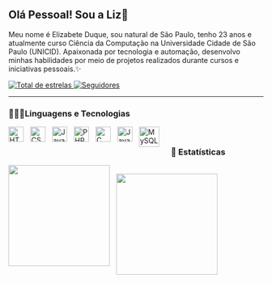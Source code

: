 ## Olá Pessoal! Sou a Liz👋

Meu nome é Elizabete Duque, sou natural de São Paulo, tenho 23 anos e atualmente curso Ciência da Computação na Universidade Cidade de São Paulo (UNICID). Apaixonada por tecnologia e automação, desenvolvo minhas habilidades por meio de projetos realizados durante cursos e iniciativas pessoais.✨
  
  <a href="https://github.com/LizDuque04?tab=repositories&sort=stargazers">
        <img 
            alt="Total de estrelas" 
            title="Total de estrelas GitHub" 
            src="https://custom-icon-badges.demolab.com/github/stars/LizDuque04?color=55960c&style=for-the-badge&labelColor=488207&logo=star&label=estrelas"
        />
    </a> 
  <a href="https://github.com/LizDuque04?tab=followers">
        <img 
            alt="Seguidores" 
            title="Me siga no GitHub" 
            src="https://custom-icon-badges.demolab.com/github/followers/LizDuque04?color=236ad3&labelColor=1155ba&style=for-the-badge&logo=github&label=Seguidores&logoColor=white"
        />
    </a>
</p>

---

### 👩🏿‍💻Linguagens e Tecnologias

<img 
    align="left" 
    alt="HTML"
    title="HTML" 
    width="30px" 
    style="padding-right: 10px;" 
    src="https://cdn.jsdelivr.net/gh/devicons/devicon@latest/icons/html5/html5-original.svg" 
/>
<img 
    align="left" 
    alt="CSS" 
    title="CSS"
    width="30px" 
    style="padding-right: 10px;" 
    src="https://cdn.jsdelivr.net/gh/devicons/devicon@latest/icons/css3/css3-original.svg" 
/>
<img 
    align="left" 
    alt="JavaScript" 
    title="JavaScript"
    width="30px" 
    style="padding-right: 10px;" 
    src="https://cdn.jsdelivr.net/gh/devicons/devicon@latest/icons/javascript/javascript-original.svg" 
/>
<img 
    align="left" 
    alt="PHP" 
    title="PHP"
    width="30px" 
    style="padding-right: 10px;" 
    src="https://cdn.jsdelivr.net/gh/devicons/devicon@latest/icons/php/php-original.svg" 
/>
<img 
    align="left" 
    alt="C" 
    title="C"
    width="30px" 
    style="padding-right: 10px;" 
    src="https://cdn.jsdelivr.net/gh/devicons/devicon@latest/icons/c/c-original.svg" 
/>
<img 
    align="left" 
    alt="Java" 
    title="Java"
    width="30px" 
    style="padding-right: 10px;" 
    src="https://cdn.jsdelivr.net/gh/devicons/devicon@latest/icons/java/java-original.svg" 
/>

 <img 
   align="left"
   alt="MySQL"
   title="MySQL"
   width="40px"
   style="padding-right: 20px"
    src="https://cdn.jsdelivr.net/gh/devicons/devicon@latest/icons/mysql/mysql-original-wordmark.svg" 
   />
          

<br/>

### 👾 Estatísticas

<p>
  <img 
    align="left" 
    height=200 
    style="padding-right: 10px;" 
    src="https://github-readme-stats.vercel.app/api?username=LizDuque04&show_icons=true&theme=merko&include_all_commits=true&locale=pt-br" 
/>
<br>
  <img 
    align="left" 
    height=200
    style="padding-right: 10px;" 
    src="https://github-readme-stats.vercel.app/api/top-langs/?username=LizDuque04&theme=merko&Layout=compact&custom_title=Tecnologias&langs_count=9" 
/>
<br>
  <br>
</p>
